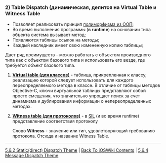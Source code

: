 ### 2) Table Dispatch (динамическая, делится на Virtual Table и Witness Table

* Позволяет реализовать принцип [полиморфизма из ООП](/2%20ComputerScience/2.2%20Languages/2.2.2%20Paradigm/2.2.2.2%20Imperative/2.2.2.2.2%20OOP.md);
* Во время выполнения программы (**в runtime**) на основании типа объекта система вызывает метод;
* Появляются таблицы ссылок на методы;
* Каждый наследник имеет свою измененную копию таблицы;

Дает ряд преимуществ - можно работать с объектом производного типа как с объектом базового типа и использовать его везде, где требуется объект базового типа.

  1. **[Virtual table (для классов)](/5%20Swift/5.3%20DataRepresentations/5.3.1%20DataTypes/5.3.1.3%20ReferenceTypes/Class/)** - таблица, прикрепленная к классу, реализацию которой следует использовать для каждого переопределяемого метода в классе. В отличие от таблицы методов Objective-C, ключи виртуальной таблицы представляют собой просто смещения, что значительно упрощает поиск за счет динамизма и дублирования информации о непереопределенных методах.

  2. **[Witness table (для протоколов)](/5%20Swift/5.4%20Protocol/Protocol.md)** - в [SIL](/Swift/Swift.md) (и во время runtime) представление соответствия протоколу

      Cлово **Witness** - значение или тип, удовлетворяющий требованию протокола. Отсюда и название Witness Table.

---

[5.6.2 Static(direct) Dispatch Theme](./5.6.2%20Static(direct)Dispatch.md) | [Back To iOSWiki Contents](https://github.com/eldaroid/iOSWiki) | [5.6.4 Message Dispatch Theme](./5.6.4%20MessageDispatch.md)

